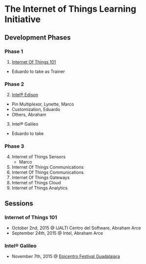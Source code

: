 The Internet of Things Learning Initiative
==

## Development Phases

### Phase 1
1. [Internet Of Things 101](https://theiotlearninginitiative.gitbooks.io/internetofthings101/)
  - Eduardo to take as Trainer

### Phase 2
2. [Intel® Edison](https://theiotlearninginitiative.gitbooks.io/inteledison/)
  - Pin Multiplexor, Lynette, Marco
  - Customization, Eduardo
  - Others, Abraham
3. Intel® Galileo
  - Eduardo to take

### Phase 3
4. Internet of Things Sensors
   - Marco 
5. Internet Of Things Communications
6. Internet Of Things Communications
7. Internet Of Things Gateways
8. Internet of Things Cloud
9. Internet of Things Analytics

## Sessions

### Internet of Things 101
- October 2nd, 2015 @ IJALTI Centro del Software, Abraham Arce
- September 24th, 2015 @ Intel, Abraham Arce

### Intel® Galileo
- November 7th, 2015 @ [Epicentro Festival Guadalajara](http://www.epicentrofestival.com/)